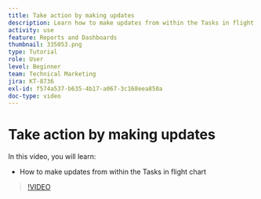 ```yaml
---
title: Take action by making updates
description: Learn how to make updates from within the Tasks in flight chart in [!UICONTROL Enhanced Analytics].
activity: use
feature: Reports and Dashboards
thumbnail: 335053.png
type: Tutorial
role: User
level: Beginner
team: Technical Marketing
jira: KT-8736
exl-id: f574a537-b635-4b17-a067-3c168eea850a
doc-type: video
---
```

# Take action by making updates

In this video, you will learn:

* How to make updates from within the Tasks in flight chart

>[!VIDEO](https://video.tv.adobe.com/v/335053/?quality=12&learn=on)

